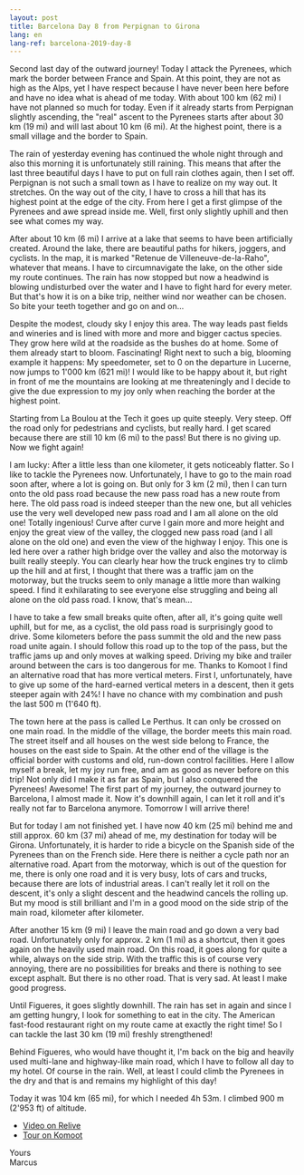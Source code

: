 ```yaml
---
layout: post
title: Barcelona Day 8 from Perpignan to Girona
lang: en
lang-ref: barcelona-2019-day-8
---
```


Second last day of the outward journey! Today I attack the Pyrenees, which mark the border between France and Spain. At this point, they are not as high as the Alps, yet I have respect because I have never been here before and have no idea what is ahead of me today. With about 100 km (62 mi) I have not planned so much for today. Even if it already starts from Perpignan slightly ascending, the "real" ascent to the Pyrenees starts after about 30 km (19 mi) and will last about 10 km (6 mi). At the highest point, there is a small village and the border to Spain.

The rain of yesterday evening has continued the whole night through and also this morning it is unfortunately still raining. This means that after the last three beautiful days I have to put on full rain clothes again, then I set off. Perpignan is not such a small town as I have to realize on my way out. It stretches. On the way out of the city, I have to cross a hill that has its highest point at the edge of the city. From here I get a first glimpse of the Pyrenees and awe spread inside me. Well, first only slightly uphill and then see what comes my way.

After about 10 km (6 mi) I arrive at a lake that seems to have been artificially created. Around the lake, there are beautiful paths for hikers, joggers, and cyclists. In the map, it is marked "Retenue de Villeneuve-de-la-Raho", whatever that means. I have to circumnavigate the lake, on the other side my route continues. The rain has now stopped but now a headwind is blowing undisturbed over the water and I have to fight hard for every meter. But that's how it is on a bike trip, neither wind nor weather can be chosen. So bite your teeth together and go on and on...

Despite the modest, cloudy sky I enjoy this area. The way leads past fields and wineries and is lined with more and more and bigger cactus species. They grow here wild at the roadside as the bushes do at home. Some of them already start to bloom. Fascinating! Right next to such a big, blooming example it happens: My speedometer, set to 0 on the departure in Lucerne, now jumps to 1'000 km (621 mi)! I would like to be happy about it, but right in front of me the mountains are looking at me threateningly and I decide to give the due expression to my joy only when reaching the border at the highest point.

Starting from La Boulou at the Tech it goes up quite steeply. Very steep. Off the road only for pedestrians and cyclists, but really hard. I get scared because there are still 10 km (6 mi) to the pass! But there is no giving up. Now we fight again!

I am lucky: After a little less than one kilometer, it gets noticeably flatter. So I like to tackle the Pyrenees now. Unfortunately, I have to go to the main road soon after, where a lot is going on. But only for 3 km (2 mi), then I can turn onto the old pass road because the new pass road has a new route from here. The old pass road is indeed steeper than the new one, but all vehicles use the very well developed new pass road and I am all alone on the old one! Totally ingenious! Curve after curve I gain more and more height and enjoy the great view of the valley, the clogged new pass road (and I all alone on the old one) and even the view of the highway I enjoy. This one is led here over a rather high bridge over the valley and also the motorway is built really steeply. You can clearly hear how the truck engines try to climb up the hill and at first, I thought that there was a traffic jam on the motorway, but the trucks seem to only manage a little more than walking speed. I find it exhilarating to see everyone else struggling and being all alone on the old pass road. I know, that's mean...

I have to take a few small breaks quite often, after all, it's going quite well uphill, but for me, as a cyclist, the old pass road is surprisingly good to drive. Some kilometers before the pass summit the old and the new pass road unite again. I should follow this road up to the top of the pass, but the traffic jams up and only moves at walking speed. Driving my bike and trailer around between the cars is too dangerous for me. Thanks to Komoot I find an alternative road that has more vertical meters. First I, unfortunately, have to give up some of the hard-earned vertical meters in a descent, then it gets steeper again with 24%! I have no chance with my combination and push the last 500 m (1'640 ft).

The town here at the pass is called Le Perthus. It can only be crossed on one main road. In the middle of the village, the border meets this main road.  The street itself and all houses on the west side belong to France, the houses on the east side to Spain. At the other end of the village is the official border with customs and old, run-down control facilities. Here I allow myself a break, let my joy run free, and am as good as never before on this trip! Not only did I make it as far as Spain, but I also conquered the Pyrenees! Awesome! The first part of my journey, the outward journey to Barcelona, I almost made it. Now it's downhill again, I can let it roll and it's really not far to Barcelona anymore. Tomorrow I will arrive there!

But for today I am not finished yet. I have now 40 km (25 mi) behind me and still approx. 60 km (37 mi) ahead of me, my destination for today will be Girona. Unfortunately, it is harder to ride a bicycle on the Spanish side of the Pyrenees than on the French side. Here there is neither a cycle path nor an alternative road. Apart from the motorway, which is out of the question for me, there is only one road and it is very busy, lots of cars and trucks, because there are lots of industrial areas. I can't really let it roll on the descent, it's only a slight descent and the headwind cancels the rolling up. But my mood is still brilliant and I'm in a good mood on the side strip of the main road, kilometer after kilometer.

After another 15 km (9 mi) I leave the main road and go down a very bad road. Unfortunately only for approx. 2 km (1 mi) as a shortcut, then it goes again on the heavily used main road. On this road, it goes along for quite a while, always on the side strip. With the traffic this is of course very annoying, there are no possibilities for breaks and there is nothing to see except asphalt. But there is no other road. That is very sad. At least I make good progress.

Until Figueres, it goes slightly downhill. The rain has set in again and since I am getting hungry, I look for something to eat in the city. The American fast-food restaurant right on my route came at exactly the right time! So I can tackle the last 30 km (19 mi) freshly strengthened!

Behind Figueres, who would have thought it, I'm back on the big and heavily used multi-lane and highway-like main road, which I have to follow all day to my hotel. Of course in the rain. Well, at least I could climb the Pyrenees in the dry and that is and remains my highlight of this day!

Today it was 104 km (65 mi), for which I needed 4h 53m. I climbed 900 m (2'953 ft) of altitude.

- [Video on Relive](https://www.relive.cc/view/r10005757366)
- [Tour on Komoot](https://www.komoot.com/tour/68337991/zoom)

Yours  
Marcus

<!-- - [Continue reading with day 9](/en/tour/2019/05/25/Barcelona-2019-Day-9/) -->
